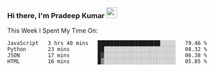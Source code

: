 ### Hi there, I'm Pradeep Kumar <img src="https://media.giphy.com/media/Yrfa3vPYjWDwlEfvHw/giphy.gif" width="25px">

This Week I Spent My Time On:
<!--START_SECTION:waka-->
```text
JavaScript   3 hrs 40 mins   ████████████████████░░░░░   79.46 % 
Python       23 mins         ██░░░░░░░░░░░░░░░░░░░░░░░   08.32 % 
JSON         17 mins         █▓░░░░░░░░░░░░░░░░░░░░░░░   06.38 % 
HTML         16 mins         █▒░░░░░░░░░░░░░░░░░░░░░░░   05.85 % 
```
<!--END_SECTION:waka-->
